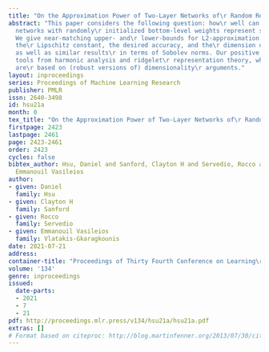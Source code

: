 ```yaml
---
title: "On the Approximation Power of Two-Layer Networks of\r Random ReLUs"
abstract: "This paper considers the following question: how\r well can depth-two ReLU
  networks with randomly\r initialized bottom-level weights represent smooth\r functions?
  We give near-matching upper- and\r lower-bounds for L2-approximation in terms of
  the\r Lipschitz constant, the desired accuracy, and the\r dimension of the problem,
  as well as similar results\r in terms of Sobolev norms. Our positive results\r employ
  tools from harmonic analysis and ridgelet\r representation theory, while our lower-bounds
  are\r based on (robust versions of) dimensionality\r arguments."
layout: inproceedings
series: Proceedings of Machine Learning Research
publisher: PMLR
issn: 2640-3498
id: hsu21a
month: 0
tex_title: "On the Approximation Power of Two-Layer Networks of\r Random ReLUs"
firstpage: 2423
lastpage: 2461
page: 2423-2461
order: 2423
cycles: false
bibtex_author: Hsu, Daniel and Sanford, Clayton H and Servedio, Rocco and Vlatakis-Gkaragkounis,
  Emmanouil Vasileios
author:
- given: Daniel
  family: Hsu
- given: Clayton H
  family: Sanford
- given: Rocco
  family: Servedio
- given: Emmanouil Vasileios
  family: Vlatakis-Gkaragkounis
date: 2021-07-21
address:
container-title: "Proceedings of Thirty Fourth Conference on Learning\r Theory"
volume: '134'
genre: inproceedings
issued:
  date-parts:
  - 2021
  - 7
  - 21
pdf: http://proceedings.mlr.press/v134/hsu21a/hsu21a.pdf
extras: []
# Format based on citeproc: http://blog.martinfenner.org/2013/07/30/citeproc-yaml-for-bibliographies/
---
```

